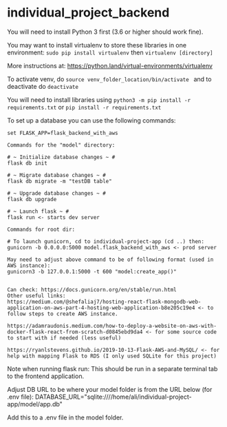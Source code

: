 # individual_project_backend

You will need to install Python 3 first (3.6 or higher should work fine).

You may want to install virtualenv to store these libraries in one environment:
``` sudo pip install virtualenv ``` then ``` virtualenv [directory] ```

More instructions at: https://python.land/virtual-environments/virtualenv

To activate venv, do `source venv_folder_location/bin/activate `
and to deactivate do `deactivate`

You will need to install libraries using ``` python3 -m pip install -r requirements.txt ```
or ``` pip install -r requirements.txt ```

To set up a database you can use the following commands:
```
set FLASK_APP=flask_backend_with_aws

Commands for the "model" directory:

# ~ Initialize database changes ~ #
flask db init

# ~ Migrate database changes ~ #
flask db migrate -m "testDB table"

# ~ Upgrade database changes ~ #
flask db upgrade

# ~ Launch flask ~ #
flask run <- starts dev server

Commands for root dir:

# To launch gunicorn, cd to individual-project-app (cd ..) then:
gunicorn -b 0.0.0.0:5000 model.flask_backend_with_aws <- prod server

May need to adjust above command to be of following format (used in AWS instance):
gunicorn3 -b 127.0.0.1:5000 -t 600 "model:create_app()"


Can check: https://docs.gunicorn.org/en/stable/run.html
Other useful links:
https://medium.com/@shefaliaj7/hosting-react-flask-mongodb-web-application-on-aws-part-4-hosting-web-application-b8e205c19e4 <- to follow steps to create AWS instance.

https://adamraudonis.medium.com/how-to-deploy-a-website-on-aws-with-docker-flask-react-from-scratch-d0845ebd9da4 <- for some source code to start with if needed (less useful)

https://ryanlstevens.github.io/2019-10-13-Flask-AWS-and-MySQL/ <- for help with mapping Flask to RDS (I only used SQLite for this project)

```
Note when running flask run:
This should be run in a separate terminal tab to the frontend application.

Adjust DB URL to be where your model folder is from the URL below (for .env file):
DATABASE_URL="sqlite:////home/ali/individual-project-app/model/app.db"

Add this to a .env file in the model folder.